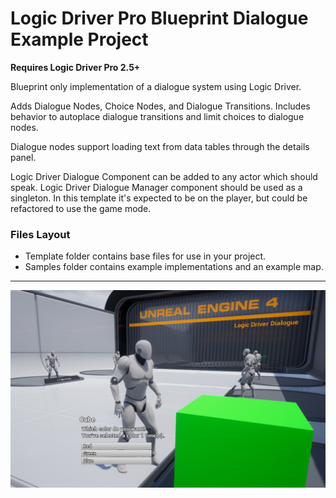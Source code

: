 # Logic Driver Pro Blueprint Dialogue Example Project
**Requires Logic Driver Pro 2.5+**

Blueprint only implementation of a dialogue system using Logic Driver.

Adds Dialogue Nodes, Choice Nodes, and Dialogue Transitions.
Includes behavior to autoplace dialogue transitions and limit choices to dialogue nodes.

Dialogue nodes support loading text from data tables through the details panel.

Logic Driver Dialogue Component can be added to any actor which should speak.
Logic Driver Dialogue Manager component should be used as a singleton. In this template it's expected to be on the player, but could be refactored to use the game mode.

### Files Layout

- Template folder contains base files for use in your project.
- Samples folder contains example implementations and an example map.

---

![](ProjectImage.jpg)